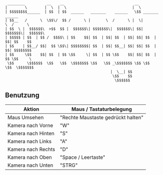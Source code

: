 ```
 ________          __    __                                __                     
|        \        |  \  |  \                              |  \                    
| $$$$$$$$______  | $$  | $$  ______   _______    ______   \$$ _______    ______  
| $$__   /      \  \$$\/  $$ /      \ |       \  /      \ |  \|       \  /      \ 
| $$  \ |  $$$$$$\  >$$  $$ |  $$$$$$\| $$$$$$$\|  $$$$$$\| $$| $$$$$$$\|  $$$$$$\
| $$$$$ | $$  | $$ /  $$$$\ | $$    $$| $$  | $$| $$  | $$| $$| $$  | $$| $$    $$
| $$    | $$__/ $$|  $$ \$$\| $$$$$$$$| $$  | $$| $$__| $$| $$| $$  | $$| $$$$$$$$
| $$     \$$    $$| $$  | $$ \$$     \| $$  | $$ \$$    $$| $$| $$  | $$ \$$     \
 \$$      \$$$$$$  \$$   \$$  \$$$$$$$ \$$   \$$ _\$$$$$$$ \$$ \$$   \$$  \$$$$$$$
                                                |  \__| $$                        
                                                 \$$    $$                        
                                                  \$$$$$$     
```

 
 

 ## Benutzung

| Aktion | Maus / Tastaturbelegung |
| ------ | ------ |
| Maus Umsehen | "Rechte Maustaste gedrückt halten" |
| Kamera nach Vorne | "W" |
| Kamera nach Hinten | "S" |
| Kamera nach Links | "A" |
| Kamera nach Rechts | "D" |
| Kamera nach Oben | "Space / Leertaste" |
| Kamera nach Unten | "STRG" |
 

